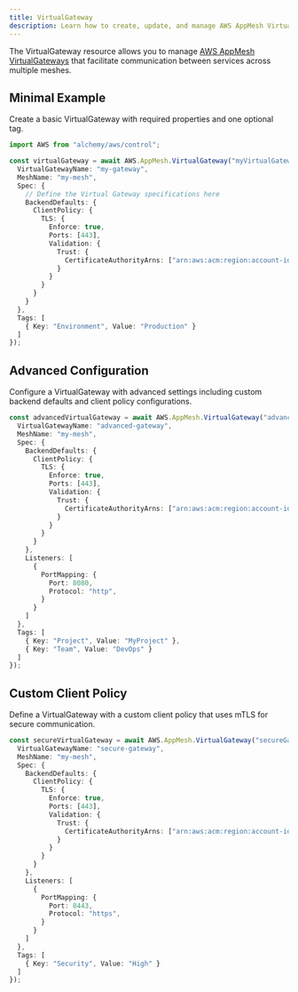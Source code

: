 ```yaml
---
title: VirtualGateway
description: Learn how to create, update, and manage AWS AppMesh VirtualGateways using Alchemy Cloud Control.
---
```


The VirtualGateway resource allows you to manage [AWS AppMesh VirtualGateways](https://docs.aws.amazon.com/appmesh/latest/userguide/) that facilitate communication between services across multiple meshes.

## Minimal Example

Create a basic VirtualGateway with required properties and one optional tag.

```ts
import AWS from "alchemy/aws/control";

const virtualGateway = await AWS.AppMesh.VirtualGateway("myVirtualGateway", {
  VirtualGatewayName: "my-gateway",
  MeshName: "my-mesh",
  Spec: {
    // Define the Virtual Gateway specifications here
    BackendDefaults: {
      ClientPolicy: {
        TLS: {
          Enforce: true,
          Ports: [443],
          Validation: {
            Trust: {
              CertificateAuthorityArns: ["arn:aws:acm:region:account-id:certificate/cert-id"]
            }
          }
        }
      }
    }
  },
  Tags: [
    { Key: "Environment", Value: "Production" }
  ]
});
```

## Advanced Configuration

Configure a VirtualGateway with advanced settings including custom backend defaults and client policy configurations.

```ts
const advancedVirtualGateway = await AWS.AppMesh.VirtualGateway("advancedGateway", {
  VirtualGatewayName: "advanced-gateway",
  MeshName: "my-mesh",
  Spec: {
    BackendDefaults: {
      ClientPolicy: {
        TLS: {
          Enforce: true,
          Ports: [443],
          Validation: {
            Trust: {
              CertificateAuthorityArns: ["arn:aws:acm:region:account-id:certificate/cert-id"]
            }
          }
        }
      }
    },
    Listeners: [
      {
        PortMapping: {
          Port: 8080,
          Protocol: "http",
        }
      }
    ]
  },
  Tags: [
    { Key: "Project", Value: "MyProject" },
    { Key: "Team", Value: "DevOps" }
  ]
});
```

## Custom Client Policy

Define a VirtualGateway with a custom client policy that uses mTLS for secure communication.

```ts
const secureVirtualGateway = await AWS.AppMesh.VirtualGateway("secureGateway", {
  VirtualGatewayName: "secure-gateway",
  MeshName: "my-mesh",
  Spec: {
    BackendDefaults: {
      ClientPolicy: {
        TLS: {
          Enforce: true,
          Ports: [443],
          Validation: {
            Trust: {
              CertificateAuthorityArns: ["arn:aws:acm:region:account-id:certificate/cert-id"]
            }
          }
        }
      }
    },
    Listeners: [
      {
        PortMapping: {
          Port: 8443,
          Protocol: "https",
        }
      }
    ]
  },
  Tags: [
    { Key: "Security", Value: "High" }
  ]
});
```